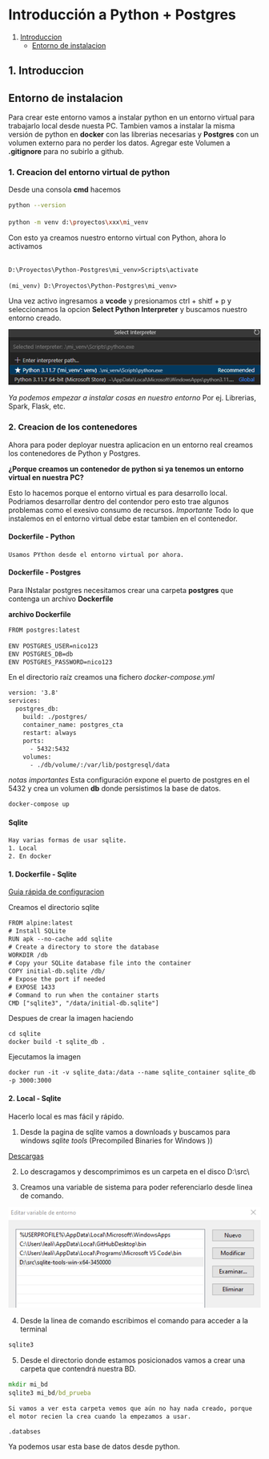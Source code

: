 # Introducción a Python + Postgres

1. [Introduccion](#1.-introduccion)
    + [Entorno de instalacion](#entorno-de-instalacion)


## 1. Introduccion


## Entorno de instalacion

Para crear este entorno vamos a instalar python en un entorno virtual para trabajarlo local desde nuesta PC.
Tambien vamos a instalar la misma versión de python en __docker__ con las librerias necesarias y __Postgres__ con un volumen externo para no perder los datos.
Agregar este Volumen a __.gitignore__ para no subirlo a github.

### 1. Creacion del entorno virtual de python

Desde una consola __cmd__ hacemos

```bash
python --version

python -m venv d:\proyectos\xxx\mi_venv
```

Con esto ya creamos nuestro entorno virtual con Python, ahora lo activamos

```

D:\Proyectos\Python-Postgres\mi_venv>Scripts\activate

(mi_venv) D:\Proyectos\Python-Postgres\mi_venv>
```

Una vez activo ingresamos a __vcode__ y presionamos ctrl + shitf + p y seleccionamos la opcion __Select Python Interpreter__ y buscamos nuestro entorno creado.

![](/img/select_entorno_virtual_01.png)

_Ya podemos empezar a instalar cosas en nuestro entorno_ Por ej. Librerias, Spark, Flask, etc.

### 2. Creacion de los contenedores

Ahora para poder deployar nuestra aplicacion en un entorno real creamos los contenedores de Python y Postgres.

__¿Porque creamos un contenedor de python si ya tenemos un entorno virtual en nuestra PC?__

Esto lo hacemos porque el entorno virtual es para desarrollo local. Podriamos desarrollar dentro del contendor pero esto trae algunos problemas como el exesivo consumo de recursos.
_Importante_ Todo lo que instalemos en el entorno virtual debe estar tambien en el contenedor.

#### Dockerfile - Python

```
Usamos PYthon desde el entorno virtual por ahora.
```


#### Dockerfile - Postgres

Para INstalar postgres necesitamos crear una carpeta __postgres__ que contenga un archivo __Dockerfile__

__archivo Dockerfile__

```docker
FROM postgres:latest

ENV POSTGRES_USER=nico123
ENV POSTGRES_DB=db
ENV POSTGRES_PASSWORD=nico123
```
En el directorio raíz creamos una fichero _docker-compose.yml_

```docker
version: '3.8'
services:
  postgres_db:
    build: ./postgres/
    container_name: postgres_cta
    restart: always
    ports:
      - 5432:5432
    volumes:
      - ./db/volume/:/var/lib/postgresql/data
```

_notas importantes_ Esta configuración expone el puerto de postgres en el 5432 y crea un volumen __db__ donde persistimos la base de datos.

```bash
docker-compose up
```

#### Sqlite

```
Hay varias formas de usar sqlite.
1. Local 
2. En docker
```

#### 1. Dockerfile - Sqlite


[Guia rápida de configuracion](https://thriveread.com/sqlite-docker-container-and-docker-compose/)


Creamos el directorio sqlite

```docker
FROM alpine:latest
# Install SQLite
RUN apk --no-cache add sqlite
# Create a directory to store the database
WORKDIR /db
# Copy your SQLite database file into the container
COPY initial-db.sqlite /db/
# Expose the port if needed
# EXPOSE 1433
# Command to run when the container starts
CMD ["sqlite3", "/data/initial-db.sqlite"]
```

Despues de crear la imagen haciendo 

```docker
cd sqlite
docker build -t sqlite_db .
```

Ejecutamos la imagen

```docker
docker run -it -v sqlite_data:/data --name sqlite_container sqlite_db -p 3000:3000
```

#### 2. Local - Sqlite

Hacerlo local es mas fácil y rápido.

1. Desde la pagina de sqlite vamos a downloads y buscamos para windows _sqlite tools_ (Precompiled Binaries for Windows
))

[Descargas](https://www.sqlite.org/download.html)

2. Lo descragamos y descomprimimos es un carpeta en el disco D:\src\

3. Creamos una variable de sistema para poder referenciarlo desde linea de comando.

![](/img/sqlite_variable_global_01.png)

4. Desde la linea de comando escribimos el comando para acceder a la terminal

```bash
sqlite3
```
5. Desde el directorio donde estamos posicionados vamos a crear una carpeta que contendrá nuestra BD.

```cmd
mkdir mi_bd
sqlite3 mi_bd/bd_prueba
```

```
Si vamos a ver esta carpeta vemos que aún no hay nada creado, porque el motor recien la crea cuando la empezamos a usar.
```

```
.databses
```

Ya podemos usar esta base de datos desde python.